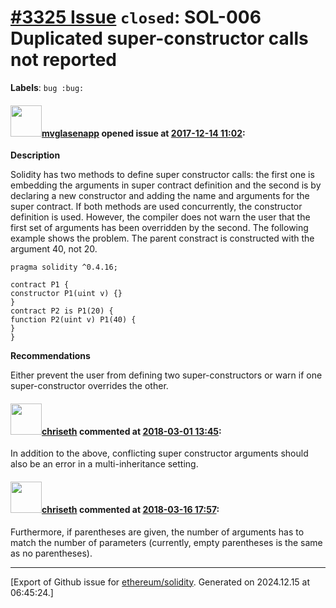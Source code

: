 # [\#3325 Issue](https://github.com/ethereum/solidity/issues/3325) `closed`: SOL-006 Duplicated super-constructor calls not reported
**Labels**: `bug :bug:`


#### <img src="https://avatars.githubusercontent.com/u/32960326?v=4" width="50">[mvglasenapp](https://github.com/mvglasenapp) opened issue at [2017-12-14 11:02](https://github.com/ethereum/solidity/issues/3325):

**Description**

Solidity has two methods to define super constructor calls: the first one is embedding the arguments in super contract definition and the second is by declaring a new constructor and adding the name and arguments for the super contract. If both methods are used concurrently, the constructor definition is used. However, the compiler does not warn the user that the first set of arguments has been overridden by the second.
The following example shows the problem. The parent constract is constructed with the
argument 40, not 20.

```
pragma solidity ^0.4.16;

contract P1 {
constructor P1(uint v) {}
}
contract P2 is​ ​P1(20)​ {
function P2(uint v)​ ​P1(40)​ {
}
}
```

**Recommendations**

Either prevent the user from defining two super-constructors or warn if one super-constructor overrides the other.


#### <img src="https://avatars.githubusercontent.com/u/9073706?v=4" width="50">[chriseth](https://github.com/chriseth) commented at [2018-03-01 13:45](https://github.com/ethereum/solidity/issues/3325#issuecomment-369595622):

In addition to the above, conflicting super constructor arguments should also be an error in a multi-inheritance setting.

#### <img src="https://avatars.githubusercontent.com/u/9073706?v=4" width="50">[chriseth](https://github.com/chriseth) commented at [2018-03-16 17:57](https://github.com/ethereum/solidity/issues/3325#issuecomment-373795463):

Furthermore, if parentheses are given, the number of arguments has to match the number of parameters (currently, empty parentheses is the same as no parentheses).


-------------------------------------------------------------------------------



[Export of Github issue for [ethereum/solidity](https://github.com/ethereum/solidity). Generated on 2024.12.15 at 06:45:24.]
